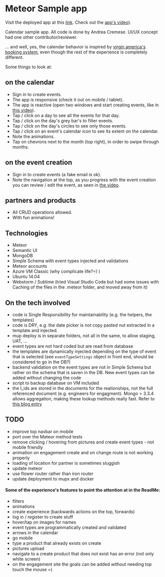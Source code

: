 # Meteor Sample app 

Visit the deployed app at this [link](http://demoandrea.cloudapp.net/). Check out the [app's video](https://www.youtube.com/watch?v=Qu03mRNWPbE&t=4s)).

Calendar sample app. All code is done by Andrea Cremese. UI/UX concept had one other contributor/reviewer. 

... and well, yes, the calendar behavior is inspired by [virgin america's booking system](https://www.virginamerica.com/book/rt/a1/sea_bos), even though the rest of the experience is completely different.

Some things to look at:

## on the calendar

- Sign in to create events.
- The app is responsive (check it out on mobile / tablet).
- The app is reactive (open two windows and start creating events, like in [this video](https://www.youtube.com/watch?v=Qu03mRNWPbE&t=4s)).
- Tap / click on a day to see all the events for that day.
- Tap / click on the day's grey bar's to filter events.
- Tap / click on the day's circles to see only those events.
- Tap / click on an event's calendar icon to see its extent on the calendar.
- Note the animations.
- Tap on chevrons next to the month (top right), in order to swipe through months.


## on the event creation

- Sign in to create events (a fake email is ok).
- Note the navigation at the top, as you progress with the event creation you can review / edit the event, as seen in [the video](https://www.youtube.com/watch?v=Qu03mRNWPbE&t=4s).


## partners and products

- All CRUD operations allowed.
- With fun animations!



## Technologies

* Meteor 
* Semantic UI
* MongoDB
* Simple Schema with event types injected and validations
* Meteor accounts
* Azure VM Classic (why complicate life?=) )
* Ubuntu 14.04
* Webstorm / Sublime (tried Visual Studio Code but had some issues with Caching of the files in the .meteor folder, and moved away from it)

## On the tech involved

* code is Single Responsibility for maintainability (e.g. the helpers, the templates)
* code is DRY, e.g. the date picker is not copy pasted nut extracted in a template and injected.
* mup deploy is in separate folders, not all in the same, to allow staging, UAT, ...
* event types are not hard coded but are read from database
* the templates are dynamically injected depending on the type of event that is selected (see `eventTypeSettings` object in front end, should be considered to go in the DB?)
* backend validation on the event types are not in Simple Schema but rather on the schema that is saven in the DB. New event types can be added without changing the code
* script to backup database on VM included
* the I_ids are stored in the documents for the reationships, not the full referenced document (e.g. engineers for engagment). Mongo > 3.3.4 allows aggregation, making these lookup methods really fast. Refer to [this blog entry](http://www.andreacremese.com/2016/09/26/Mongo-Sql-a-comparison/)



## TODO

- improve top navbar on mobile
- port over the Meteor method tests
- remove clicking / hovering from pictures and create event types - not mobile friendly
- animation on engagement create and on change route is not working properly
- loading of location for partner is sometimes sluggish
- update meteor
- use flower router rather than iron router
- update deployment to mupx and docker

#### Some of the experience's features to point the attention at in the ReadMe:

* filters
* animations
* create experience (backwards actions on the top, forwards)
* log in / register to create stuff
* hover/tap on images for names
* event types are programmatically created and validated
* arrows in the calendar
* go mobile
* type a product that already exists on create
* pictures upload
* navigate to a create product that does not exist has an error (not only white screen)
* on the engagement site the goals can be added without needing top touch the mouse =)
